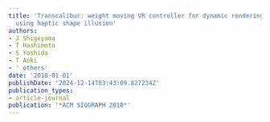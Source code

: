 ```yaml
---
title: 'Transcalibur: weight moving VR controller for dynamic rendering of 2D shape
  using haptic shape illusion'
authors:
- J Shigeyama
- T Hashimoto
- S Yoshida
- T Aoki
- ' others'
date: '2018-01-01'
publishDate: '2024-12-14T03:43:09.827234Z'
publication_types:
- article-journal
publication: '*ACM SIGGRAPH 2018*'
---
```

